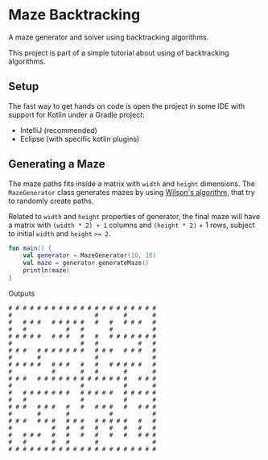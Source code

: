 # Maze Backtracking

A maze generator and solver using backtracking algorithms.

This project is part of a simple tutorial about using of backtracking algorithms.

## Setup

The fast way to get hands on code is open the project in some IDE with support for Kotlin under a Gradle project:

* IntelliJ (recommended)
* Eclipse (with specific kotlin plugins)

## Generating a Maze

The maze paths fits inside a matrix with `width` and `height` dimensions. The `MazeGenerator` class generates mazes by using [Wilson's algorithm](https://en.wikipedia.org/wiki/Maze_generation_algorithm#Wilson's_algorithm), that try to randomly create paths. 

Related to `width` and `height` properties of generator, the final maze will have a matrix with `(width * 2) + 1` columns and `(height * 2)` + 1 rows, subject to initial `width` and `height` `>= 2`.

```kotlin
fun main() {
    val generator = MazeGenerator(10, 10)
    val maze = generator.generateMaze()
    println(maze)
}
```

Outputs

```text
# # # # # # # # # # # # # # # # # # # # #
#                       #       #       #
#   # # #   # # # # #   #   #   # # #   #
#   #           #   #       #           #
# # # # #   # # #   #   #   # # # # # # #
#                   #   #           #   #
# # #   # # # # # # #   # # #   # # #   #
#       #               #               #
# # # # #   # # #   #   #   # # # # #   #
#           #       #   #       #       #
# # #   # # # # # # # # # # # # #   # # #
#                   #           #       #
#   # # # # # # #   # # # # #   # # # # #
#   #               #           #       #
# # #   # # #   #   #   # # #   #   # # #
#       #       #           #           #
# # #   # # #   # # #   # # # # #   #   #
#           #   #   #   #   #   #   #   #
#   # # #   #   #   #   #   #   #   # # #
#   #       #   #       #               #
# # # # # # # # # # # # # # # # # # # # #
```
